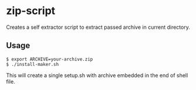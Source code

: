 # zip-script

Creates a self extractor script to extract passed archive in current directory.

## Usage
```shell
$ export ARCHIVE=your-archive.zip 
$ ./install-maker.sh 
```

This will create a single setup.sh with archive embedded in the end of shell file.